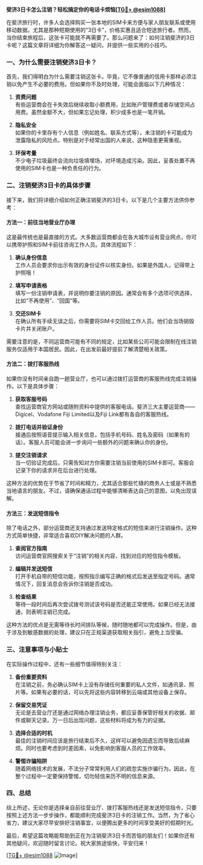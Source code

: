 **斐济3日卡怎么注销？轻松搞定你的电话卡烦恼[[TG💪+ @esim1088](https://t.me/s/esim1088)]**

在斐济旅行时，许多人会选择购买一张本地的SIM卡来方便与家人朋友联系或使用移动数据。尤其是那种短期使用的“3日卡”，价格实惠且适合短途旅行者。然而，当你结束旅程后，这张卡可能就不再需要了。那么问题来了：如何注销斐济的3日卡呢？这篇文章将详细为你解答这一疑问，并提供一些实用的小技巧。

### 一、为什么需要注销斐济3日卡？

首先，我们得明白为什么需要注销这张卡。毕竟，它不像普通的信用卡那样必须注销以免产生不必要的费用。但如果你不及时处理，可能会面临以下几种情况：

1. **资费问题**  
   有些运营商会在卡失效后继续收取小额费用，比如账户管理费或者存储空间占用费。虽然金额不大，但如果忘记处理，积少成多也是一笔开销。
   
2. **隐私安全**  
   如果你的卡里存有个人信息（例如姓名、联系方式等），未注销的卡可能成为泄露隐私的风险点。特别是对于经常出国的人来说，这种隐患更需重视。

3. **环保考量**  
   不少电子垃圾最终会流向垃圾填埋场，对环境造成污染。因此，妥善处置不再使用的SIM卡也是一种负责任的行为。

### 二、注销斐济3日卡的具体步骤

接下来，我们将详细介绍如何正确注销斐济的3日卡。以下是几个主要方法供你参考：

#### 方法一：前往当地营业厅办理

这是最传统也是最直接的方式。大多数运营商都会在各大城市设有营业网点，你可以携带护照和SIM卡前往咨询工作人员。具体流程如下：

1. **确认身份信息**  
   工作人员会要求你出示有效的身份证件以核实身份。如果是外国人，记得带上护照哦！

2. **填写申请表格**  
   填写一份注销申请表，并说明你要注销的原因。通常会有多个选项可供选择，比如“不再使用”、“回国”等。

3. **交还SIM卡**  
   在确认所有手续无误之后，你需要将SIM卡交回给工作人员。他们会当场销毁卡片并关闭账户。

需要注意的是，不同运营商可能有不同的规定，比如某些公司可能会限制在线注销服务仅适用于本国居民。因此，在出发前最好提前了解清楚相关政策。

#### 方法二：拨打客服热线

如果你没有时间亲自跑一趟营业厅，也可以通过拨打运营商的客服热线完成注销操作。以下是具体步骤：

1. **获取客服号码**  
   查找运营商官方网站或随附资料中提供的客服电话。斐济三大主要运营商——Digicel、Vodafone Fiji Limited以及Fiji Link都有各自的客服热线。

2. **拨打电话并验证身份**  
   接通后按照语音提示输入相关信息，包括手机号码、姓名及密码（如果有的话）。客服人员可能会进一步询问一些额外的问题来确认你的身份。

3. **提交注销请求**  
   当一切验证完成后，只需告知对方你需要注销当前使用的SIM卡即可。客服会记录下你的请求并在后台进行处理。

这种方法的优势在于节省了时间和精力，尤其适合那些忙碌的商务人士或是不熟悉当地语言的朋友。不过，请确保通话过程中能够清晰表达自己的意图，以免出现误解。

#### 方法三：发送短信指令

除了电话之外，部分运营商还支持通过发送特定格式的短信来进行注销操作。这种方式简单快捷，非常适合喜欢DIY解决问题的人群。

1. **查阅官方指南**  
   访问运营商官网搜索关于“注销”的相关内容，找到对应的短信指令模板。

2. **编辑并发送短信**  
   打开手机自带的短信功能，按照指示编写正确的格式后发送至指定号码。通常情况下，回复消息会告诉你注销是否成功。

3. **检查结果**  
   等待一段时间后再次尝试拨号测试该号码是否还能正常使用。如果已经无法接通，则表明注销已完成。

这种方法的优点是无需等待长时间排队等候，随时随地都可以完成操作。但是，由于涉及到敏感数据的处理，建议只在正规渠道获取相关指引，避免上当受骗。

### 三、注意事项与小贴士

在实际操作过程中，还有一些细节值得特别关注：

1. **备份重要资料**  
   在注销之前，务必确认SIM卡上没有存储任何重要的私人文件，如通讯录、照片等。如果有必要的话，可以先将这些内容转移到云端或其他设备上保存。

2. **保留交易凭证**  
   无论是去营业厅还是通过网络办理注销业务，都应妥善保管好相关的收据、邮件或聊天记录。万一日后出现问题，这些材料将成为有力的证据。

3. **选择合适的时机**  
   最佳的注销时间应该是旅行结束后不久，这样可以避免因遗忘而导致后续麻烦。同时也要考虑到时差因素，以免影响到客服人员的工作效率。

4. **警惕诈骗陷阱**  
   随着网络技术的发展，不法分子常常利用人们的疏忽实施诈骗行为。因此，在整个过程中一定要保持警惕，切勿轻信来历不明的信息来源。

### 四、总结

综上所述，无论你是选择亲自前往营业厅、拨打客服热线还是发送短信指令，只要按照上述方法一步步操作，都能顺利完成斐济3日卡的注销工作。当然，为了省心省力，建议大家尽早安排好注销事宜，以便腾出更多的时间享受美好的假期时光。

最后，希望这篇攻略能帮助到正在为注销斐济3日卡而苦恼的朋友们！如果你还有其他疑问，欢迎随时留言讨论。祝大家旅途愉快，平安归来！

[[TG💪+ @esim1088](https://t.me/s/esim1088) ![Image](https://i.postimg.cc/4NQfJmqS/Snipaste-2025-05-13-00-14-12.png)]